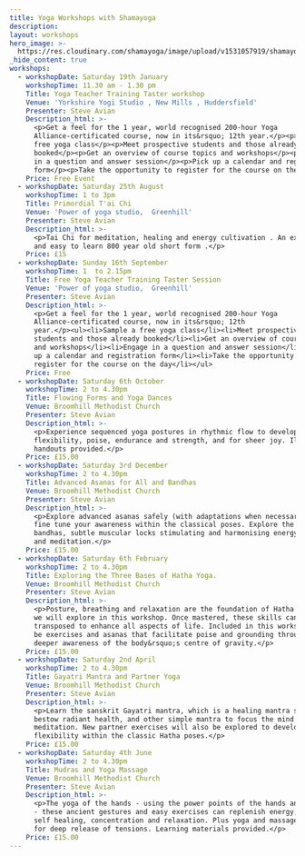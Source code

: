 ```yaml
---
title: Yoga Workshops with Shamayoga
description:
layout: workshops
hero_image: >-
  https://res.cloudinary.com/shamayoga/image/upload/v1531057919/shamayoga.org.uk/everything-yoga/yoga-workshops/7qGDZvwsYq-NMbnO4xBpM6QVuqg7kJ7B4jSfA3CcqI47KgQtKEkhnH2_3J0IImYM3QITi_Np4Zf-I95zFw_w1200-h380-n.jpg
_hide_content: true
workshops:
  - workshopDate: Saturday 19th January
    workshopTime: 11.30 am - 1.30 pm
    Title: Yoga Teacher Training Taster workshop
    Venue: 'Yorkshire Yogi Studio , New Mills , Huddersfield'
    Presenter: Steve Avian
    Description_html: >-
      <p>Get a feel for the 1 year, world recognised 200-hour Yoga
      Alliance-certificated course, now in its&rsquo; 12th year.</p><p>Sample a
      free yoga class</p><p>Meet prospective students and those already
      booked</p><p>Get an overview of course topics and workshops</p><p>Engage
      in a question and answer session</p><p>Pick up a calendar and registration
      form</p><p>Take the opportunity to register for the course on the day</p>
    Price: Free Event
  - workshopDate: Saturday 25th August
    workshopTime: 1 to 3pm
    Title: Primordial T'ai Chi
    Venue: 'Power of yoga studio,  Greenhill'
    Presenter: Steve Avian
    Description_html: >-
      <p>Tai Chi for meditation, healing and energy cultivation . An exquisite
      and easy to learn 800 year old short form .</p>
    Price: £15
  - workshopDate: Sunday 16th September
    workshopTime: 1  to 2.15pm
    Title: Free Yoga Teacher Training Taster Session
    Venue: 'Power of yoga studio,  Greenhill'
    Presenter: Steve Avian
    Description_html: >-
      <p>Get a feel for the 1 year, world recognised 200-hour Yoga
      Alliance-certificated course, now in its&rsquo; 12th
      year.</p><ul><li>Sample a free yoga class</li><li>Meet prospective
      students and those already booked</li><li>Get an overview of course topics
      and workshops</li><li>Engage in a question and answer session</li><li>Pick
      up a calendar and registration form</li><li>Take the opportunity to
      register for the course on the day</li></ul>
    Price: Free
  - workshopDate: Saturday 6th October
    workshopTime: 2 to 4.30pm
    Title: Flowing Forms and Yoga Dances
    Venue: Broomhill Methodist Church
    Presenter: Steve Avian
    Description_html: >-
      <p>Experience sequenced yoga postures in rhythmic flow to develop
      flexibility, poise, endurance and strength, and for sheer joy. Illustrated
      handouts provided.</p>
    Price: £15.00
  - workshopDate: Saturday 3rd December
    workshopTime: 2 to 4.30pm
    Title: Advanced Asanas for All and Bandhas
    Venue: Broomhill Methodist Church
    Presenter: Steve Avian
    Description_html: >-
      <p>Explore advanced asanas safely (with adaptations when necessary) and
      fine tune your awareness within the classical poses. Explore the three
      bandhas, subtle muscular locks stimulating and harmonising energy in asana
      and meditation.</p>
    Price: £15.00
  - workshopDate: Saturday 6th February
    workshopTime: 2 to 4.30pm
    Title: Exploring the Three Bases of Hatha Yoga.
    Venue: Broomhill Methodist Church
    Presenter: Steve Avian
    Description_html: >-
      <p>Posture, breathing and relaxation are the foundation of Hatha Yoga that
      we will explore in this workshop. Once mastered, these skills can be
      transposed to enhance all aspects of life. Included in this workshop will
      be exercises and asanas that facilitate poise and grounding through a
      deeper awareness of the body&rsquo;s centre of gravity.</p>
    Price: £15.00
  - workshopDate: Saturday 2nd April
    workshopTime: 2 to 4.30pm
    Title: Gayatri Mantra and Partner Yoga
    Venue: Broomhill Methodist Church
    Presenter: Steve Avian
    Description_html: >-
      <p>Learn the sanskrit Gayatri mantra, which is a healing mantra said to
      bestow radiant health, and other simple mantra to focus the mind for
      meditation. New partner exercises will also be explored to develop greater
      flexibility within the classic Hatha poses.</p>
    Price: £15.00
  - workshopDate: Saturday 4th June
    workshopTime: 2 to 4.30pm
    Title: Mudras and Yoga Massage
    Venue: Broomhill Methodist Church
    Presenter: Steve Avian
    Description_html: >-
      <p>The yoga of the hands - using the power points of the hands and fingers
      - these ancient gestures and easy exercises can replenish energy, promote
      self healing, concentration and relaxation. Plus yoga and massage combined
      for deep release of tensions. Learning materials provided.</p>
    Price: £15.00
---
```


